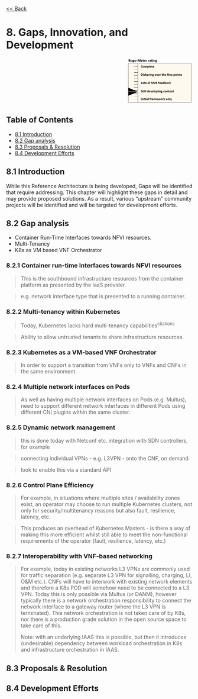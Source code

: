[<< Back](../../kubernetes)

# 8. Gaps, Innovation, and Development
<p align="right"><img src="../figures/bogo_sdc.png" alt="scope" title="Scope" width="35%"/></p>

## Table of Contents
* [8.1 Introduction](#8.1)
* [8.2 Gap analysis](#8.2)
* [8.3 Proposals & Resolution](#8.3)
* [8.4 Development Efforts](#8.3)

<a name="8.1"></a>
## 8.1 Introduction
While this Reference Architecture is being developed, Gaps will be identified that require addressing. This chapter will highlight these gaps in detail and may provide proposed solutions. As a result, various “upstream” community projects will be identified and will be targeted for development efforts.

<a name="8.2"></a>
## 8.2 Gap analysis

- Container Run-Time Interfaces towards NFVI resources.
- Multi-Tenancy
- K8s as VM based VNF Orchestrator

<a name="8.2.1"></a>
### 8.2.1 Container run-time Interfaces towards NFVI resources

> This is the southbound infrastructure resources from the container platform as presented by the IaaS provider.

> e.g. network interface type that is presented to a running container.


<a name="8.2.2"></a>
### 8.2.2 Multi-tenancy within Kubernetes

> Today, Kubernetes lacks hard multi-tenancy capabilities<sup>citations</sup>

> Ability to allow untrusted tenants to share infrastructure resources.


<a name="8.2.3"></a>
### 8.2.3 Kubernetes as a VM-based VNF Orchestrator

> In order to support a transition from VNFs only to VNFs and CNFs in the same environment.


<a name="8.2.4"></a>
### 8.2.4 Multiple network interfaces on Pods

> As well as having multiple network interfaces on Pods (e.g. Multus), need to support different network interfaces in different Pods using different CNI plugins within the same cluster.


<a name="8.2.5"></a>
### 8.2.5 Dynamic network management

> this is done today with Netconf etc. integration with SDN controllers, for example

> connecting individual VPNs - e.g. L3VPN - onto the CNF, on demand

> look to enable this via a standard API


<a name="8.2.6"></a>
### 8.2.6 Control Plane Efficiency

> For example, in situations where multiple sites / availability zones exist, an operator may choose to run multiple Kubernetes clusters, not only for security/multitenancy reasons but also fault, resilience, latency, etc.

> This produces an overhead of Kubernetes Masters - is there a way of making this more efficient whilst still able to meet the non-functional requirements of the operator (fault, resilience, latency, etc.)


<a name="8.2.7"></a>
### 8.2.7 Interoperability with VNF-based networking

> For example, today in existing networks L3 VPNs are commonly used for traffic separation (e.g. separate L3 VPN for signalling, charging, LI, O&M etc.). CNFs will have to interwork with existing network elements and therefore a K8s POD will somehow need to be connected to a L3 VPN. Today this is only possible via Multus (or DANM), however typically there is a network orchestration responsibility to connect the network interface to a gateway router (where the L3 VPN is terminated). This network orchestration is not taken care of by K8s, nor there is a production grade solution in the open source space to take care of this.
>
> Note: with an underlying IAAS this is possible, but then it introduces (undesirable) dependency between workload orchestration in K8s and infrastructure orchestration in IAAS.


<a name="8.3"></a>
## 8.3 Proposals & Resolution

<a name="8.4"></a>
## 8.4 Development Efforts
